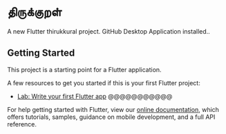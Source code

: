 # திருக்குறள்

A new Flutter thirukkural project.
GitHub Desktop Application installed..

## Getting Started

This project is a starting point for a Flutter application.

A few resources to get you started if this is your first Flutter project:

- [Lab: Write your first Flutter app](https://flutter.dev/docs/get-started/codelab)
@@@@@@@@@@@
<!-- - [Cookbook: Useful Flutter samples](https://flutter.dev/docs/cookbook) -->

For help getting started with Flutter, view our
[online documentation](https://flutter.dev/docs), which offers tutorials,
samples, guidance on mobile development, and a full API reference.

